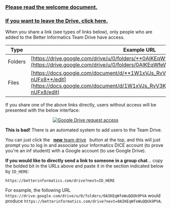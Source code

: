 ---
---

### [Please read the welcome document.](/drive?next=1W1xVJs_RvV3KBbk1bKjsDvYUyUitER4jVbuae-nUFx8)

### [If you want to leave the Drive, click here.](https://groups.google.com/a/betterinformatics.com/forum/#!myforums)

When you share a link (see types of links below), only people who are added to the Better Informatics Team Drive have access.

| Type    | Example URL                                                                                                                                                                      |
|---------|----------------------------------------------------------------------------------------------------------------------------------------------------------------------------------|
| Folders | [https://drive.google.com/drive/u/0/folders/**0AIKEqWfeWuQQUk9PVA**](https://drive.google.com/drive/u/0/folders/0AIKEqWfeWuQQUk9PVA)                                             |
|   Files | [https://docs.google.com/document/d/**1W1xVJs_RvV3KBbk1bKjsDvYUyUitER4jVbuae-nUFx8**/edit](https://docs.google.com/document/d/1W1xVJs_RvV3KBbk1bKjsDvYUyUitER4jVbuae-nUFx8/edit) |

If you share one of the above links directly, users without access will be presented with the below interface:

<center>
  <a href="https://i.imgur.com/DYAMx8o.png">
    <img alt="Google Drive request access" src="https://i.imgur.com/DYAMx8ol.png">
  </a>
</center>

**This is bad!** There is an automated system to add users to the Team Drive.


You can just click the <a href="/drive" style="padding: 0 0.5em;" class="btn"><strong>new</strong> team drive</a> button at the top, and this will just prompt you to log in and associate your
Informatics DICE account (to prove you're an inf student) with a Google account (to use Google Drive).

**If you would like to directly send a link to someone in a group chat**... copy the bolded bit in the URLs above and paste
it in the section indicated below by `ID_HERE`:


```
https://betterinformatics.com/drive?next=ID_HERE
```

For example, the following URL `https://drive.google.com/drive/u/0/folders/0AIKEqWfeWuQQUk9PVA` would
produce `https://betterinformatics.com/drive?next=0AIKEqWfeWuQQUk9PVA`.


<!--
### Adding files

**NOTE:** The shared GDrive account had some issues. Contact betterinformatics@gmail.com if you want to have access to it.

Whenever you want to add something to the shared Google Drive folders, do the following:

*   Add the folder to your drive (top-right button usually)
*   Make a new document.
*   Share the document to "anyone with the link + anyone can edit", as in the following picture:
*	Transfer ownership to __betterinformatics@gmail.com__

> ![](/static/img/drive.png)
-->
